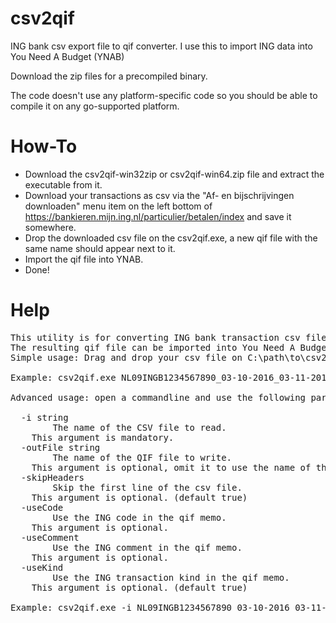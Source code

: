 # csv2qif
ING bank csv export file to qif converter. I use this to import ING data into You Need A Budget (YNAB)

Download the zip files for a precompiled binary.

The code doesn't use any platform-specific code so you should be able to compile it on any go-supported platform.

How-To
======
- Download the csv2qif-win32zip or csv2qif-win64.zip file and extract the executable from it.
- Download your transactions as csv via the "Af- en bijschrijvingen downloaden" menu item on the left bottom of https://bankieren.mijn.ing.nl/particulier/betalen/index and save it somewhere.
- Drop the downloaded csv file on the csv2qif.exe, a new qif file with the same name should appear next to it.
- Import the qif file into YNAB.
- Done!

Help
====
<pre>
This utility is for converting ING bank transaction csv files to a qif file.
The resulting qif file can be imported into You Need A Budget (YNAB)
Simple usage: Drag and drop your csv file on C:\path\to\csv2qif.exe (or run this utility with only a csv filename as argument)

Example: csv2qif.exe NL09INGB1234567890_03-10-2016_03-11-2016.csv

Advanced usage: open a commandline and use the following parameters to customize the qif output

  -i string
    	The name of the CSV file to read.
	This argument is mandatory.
  -outFile string
    	The name of the QIF file to write.
	This argument is optional, omit it to use the name of the csv file.
  -skipHeaders
    	Skip the first line of the csv file.
	This argument is optional. (default true)
  -useCode
    	Use the ING code in the qif memo.
	This argument is optional.
  -useComment
    	Use the ING comment in the qif memo.
	This argument is optional.
  -useKind
    	Use the ING transaction kind in the qif memo.
	This argument is optional. (default true)

Example: csv2qif.exe -i NL09INGB1234567890_03-10-2016_03-11-2016.csv -outFile export.qif -useCode true -useComment true
</pre>

